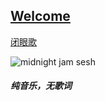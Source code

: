 ## [Welcome  ](https://zkeq.github.io/zkeq/%C2%B7index.htm)

[闭眼歌](https://music.163.com/#/song?id=524913179)



![midnight jam sesh](http://p1.music.126.net/HEa4d0d1mYq91q94BiBqXw==/109951163532311516.jpg "midnight jam sesh")

##### 纯音乐，无歌词






<audio id="bgmMusic" src="http://music.163.com/song/media/outer/url?id=524913179.mp3" preload="auto" type="audio/mp3" autoplay loop></audio>
